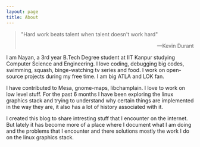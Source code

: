 ```yaml
---
layout: page
title: About
---
```

<blockquote><p> "Hard work beats talent when talent doesn't work hard"
<p style="text-align:right"> —Kevin Durant</p></p></blockquote>

I am Nayan, a 3rd year B.Tech Degree student at IIT Kanpur studying Computer Science and Engineering. I love coding, debugging big codes, swimming, squash, binge-watching tv series and food. I work on open-source projects during my free time. I am big ATLA and LOK fan.

I have contributed to Mesa, gnome-maps, libchamplain. I love to work on low level stuff. For the past 6 months I have been exploring the linux graphics stack and trying to understand why certain things are implemented in the way they are, it also has a lot of history associated with it.

I created this blog to share intresting stuff that I encounter on the internet. But lately it has become more of a place where I document what
I am doing and the problems that I encounter and there solutions mostly the work I do on the linux graphics stack.
